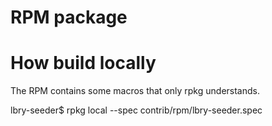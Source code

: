 # RPM package


# How build locally

The RPM contains some macros that only rpkg understands.

lbry-seeder$ rpkg local --spec contrib/rpm/lbry-seeder.spec

